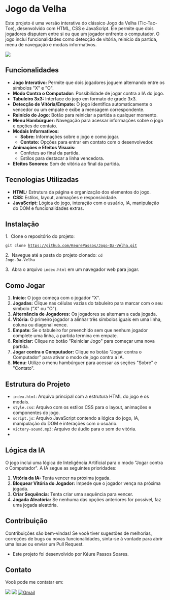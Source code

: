 # Jogo da Velha

Este projeto é uma versão interativa do clássico Jogo da Velha (Tic-Tac-Toe), desenvolvido com HTML, CSS e JavaScript. Ele permite que dois jogadores disputem entre si ou que um jogador enfrente o computador. O jogo inclui funcionalidades como detecção de vitória, reinício da partida, menu de navegação e modais informativos.

<div>
<img src="http://img.shields.io/static/v1?label=STATUS%20DO%20PROJETO&message=%20EM%20ANDAMENTO&color=GREEN&style=for-the-badge_blank">
</div>

## Funcionalidades

* **Jogo Interativo:** Permite que dois jogadores joguem alternando entre os símbolos "X" e "O".
* **Modo Contra o Computador:** Possibilidade de jogar contra a IA do jogo.
* **Tabuleiro 3x3:** Interface do jogo em formato de grade 3x3.
* **Detecção de Vitória/Empate:** O jogo identifica automaticamente o vencedor ou um empate e exibe a mensagem correspondente.
* **Reinício do Jogo:** Botão para reiniciar a partida a qualquer momento.
* **Menu Hambúrguer:** Navegação para acessar informações sobre o jogo e opções de contato.
* **Modais Informativos:**
    * **Sobre:** Informações sobre o jogo e como jogar.
    * **Contato:** Opções para entrar em contato com o desenvolvedor.
* **Animações e Efeitos Visuais:**
    * Confetes ao final da partida.
    * Estilos para destacar a linha vencedora.
* **Efeitos Sonoros:** Som de vitória ao final da partida.

## Tecnologias Utilizadas

* **HTML:** Estrutura da página e organização dos elementos do jogo.
* **CSS:** Estilos, layout, animações e responsividade.
* **JavaScript:** Lógica do jogo, interação com o usuário, IA, manipulação do DOM e funcionalidades extras.
  
## Instalação
1.  Clone o repositório do projeto:

<code>git clone https://github.com/KeurePassos/Jogo-Da-Velha.git</code>

2.  Navegue até a pasta do projeto clonado:
   <code>cd Jogo-Da-Velha</code>

3.  Abra o arquivo `index.html` em um navegador web para jogar.

## Como Jogar

1.  **Início:** O jogo começa com o jogador "X".
2.  **Jogadas:** Clique nas células vazias do tabuleiro para marcar com o seu símbolo ("X" ou "O").
3.  **Alternância de Jogadores:** Os jogadores se alternam a cada jogada.
4.  **Vitória:** O primeiro jogador a alinhar três símbolos iguais em uma linha, coluna ou diagonal vence.
5.  **Empate:** Se o tabuleiro for preenchido sem que nenhum jogador complete uma linha, a partida termina em empate.
6.  **Reiniciar:** Clique no botão "Reiniciar Jogo" para começar uma nova partida.
7.  **Jogar contra o Computador:** Clique no botão "Jogar contra o Computador" para ativar o modo de jogo contra a IA.
8.  **Menu:** Utilize o menu hambúrguer para acessar as seções "Sobre" e "Contato".

## Estrutura do Projeto

* `index.html`: Arquivo principal com a estrutura HTML do jogo e os modais.
* `style.css`: Arquivo com os estilos CSS para o layout, animações e componentes do jogo.
* `script.js`: Arquivo JavaScript contendo a lógica do jogo, IA, manipulação do DOM e interações com o usuário.
* `victory-sound.mp3`: Arquivo de áudio para o som de vitória.
* 
## Lógica da IA

O jogo inclui uma lógica de Inteligência Artificial para o modo "Jogar contra o Computador". A IA segue as seguintes prioridades:

1.  **Vitória da IA:** Tenta vencer na próxima jogada.
2.  **Bloquear Vitória do Jogador:** Impede que o jogador vença na próxima jogada.
3.  **Criar Sequência:** Tenta criar uma sequência para vencer.
4.  **Jogada Aleatória:** Se nenhuma das opções anteriores for possível, faz uma jogada aleatória.

## Contribuição

Contribuições são bem-vindas! Se você tiver sugestões de melhorias, correções de bugs ou novas funcionalidades, sinta-se à vontade para abrir uma Issue ou enviar um Pull Request.

* Este projeto foi desenvolvido por Kéure Passos Soares.
  
## Contato

Você pode me contatar em:

<div>
<a href="https://instagram.com/keure_passos" target="_blank"><img src="https://img.shields.io/badge/-Instagram-%23E4405F?style=for-the-badge&logo=instagram&logoColor=white" target="_blank"></a>
<a href="https://www.linkedin.com/in/k%C3%A9ure-passos-soares-6b6ba8268/" target="_blank"><img src="https://img.shields.io/badge/-LinkedIn-%230077B5?style=for-the-badge&logo=linkedin&logoColor=white" target="_blank"></a>
<a href="mailto:keurepassos17@gmail.com">
<img src="https://img.shields.io/badge/-Gmail-%23333?style=for-the-badge&logo=gmail&logoColor=white" alt="Gmail" />
</a>
</div>
